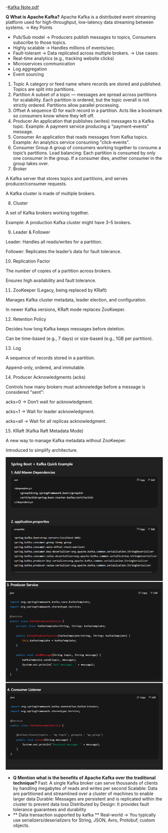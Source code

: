 -[Kafka Note.pdf](/data-structure-algorithms/src/main/java/com/hemant/interview/theory/pdf)

**Q What is Apache Kafka?**
Apache Kafka is a distributed event streaming platform used for high-throughput,
low-latency data streaming between systems.
-> Key Points
* Pub/Sub model → Producers publish messages to topics, Consumers subscribe to those topics.
* Highly scalable → Handles millions of events/sec.
* Fault-tolerant → Data replicated across multiple brokers.
-> Use cases:
* Real-time analytics (e.g., tracking website clicks)
* Microservices communication
* Log aggregation
* Event sourcing
1. Topic
   A category or feed name where records are stored and published.
   Topics are split into partitions.
2. Partition
A subset of a topic — messages are spread across partitions for scalability.
Each partition is ordered, but the topic overall is not strictly ordered.
Partitions allow parallel processing.
3. Offset
A sequence ID for each record in a partition.
Acts like a bookmark so consumers know where they left off. 
4. Producer
An application that publishes (writes) messages to a Kafka topic.
Example: A payment service producing a "payment-events" message.
5. Consumer
An application that reads messages from Kafka topics.
Example: An analytics service consuming "click-events".
6. Consumer Group
A group of consumers working together to consume a topic’s partitions.
Load balancing: Each partition is consumed by only one consumer in the group.
If a consumer dies, another consumer in the group takes over.
7. Broker

A Kafka server that stores topics and partitions, and serves producer/consumer requests.

A Kafka cluster is made of multiple brokers.

8. Cluster

A set of Kafka brokers working together.

Example: A production Kafka cluster might have 3–5 brokers.

9. Leader & Follower

Leader: Handles all reads/writes for a partition.

Follower: Replicates the leader’s data for fault tolerance.

10. Replication Factor

The number of copies of a partition across brokers.

Ensures high availability and fault tolerance.

11. ZooKeeper (Legacy, being replaced by KRaft)

Manages Kafka cluster metadata, leader election, and configuration.

In newer Kafka versions, KRaft mode replaces ZooKeeper.

12. Retention Policy

Decides how long Kafka keeps messages before deletion.

Can be time-based (e.g., 7 days) or size-based (e.g., 1GB per partition).

13. Log

A sequence of records stored in a partition.

Append-only, ordered, and immutable.

14. Producer Acknowledgments (acks)

Controls how many brokers must acknowledge before a message is considered "sent":

acks=0 → Don’t wait for acknowledgment.

acks=1 → Wait for leader acknowledgment.

acks=all → Wait for all replicas acknowledgment.

15. KRaft (Kafka Raft Metadata Mode)

A new way to manage Kafka metadata without ZooKeeper.

Introduced to simplify architecture.


![img.png](..%2Fimages%2Fkafka%2Fimg.png)
![img_1.png](..%2Fimages%2Fkafka%2Fimg_1.png)
![img_2.png](..%2Fimages%2Fkafka%2Fimg_2.png)

- **Q Mention what is the benefits of Apache Kafka over the traditional technique?**
Fast: A single Kafka broker can serve thousands of clients by handling megabytes of reads and writes per second
Scalable: Data are partitioned and streamlined over a cluster of machines to enable larger data
Durable: Messages are persistent and is replicated within the cluster to prevent data loss
Distributed by Design: It provides fault tolerance guarantees and durability
-  ** Data transaction supported by kafka **
   Real-world → You typically use serializers/deserializers for String, JSON, Avro, Protobuf, custom objects.
